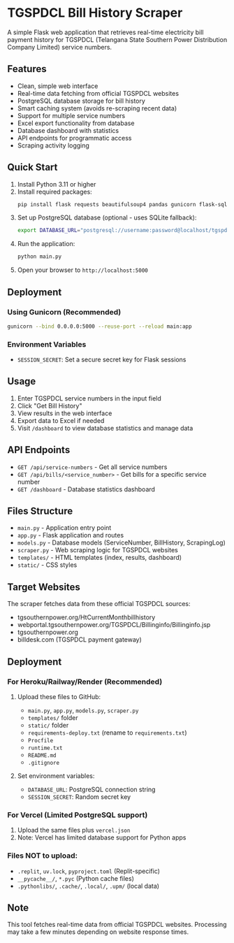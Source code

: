 # TGSPDCL Bill History Scraper

A simple Flask web application that retrieves real-time electricity bill payment history for TGSPDCL (Telangana State Southern Power Distribution Company Limited) service numbers.

## Features

- Clean, simple web interface
- Real-time data fetching from official TGSPDCL websites
- PostgreSQL database storage for bill history
- Smart caching system (avoids re-scraping recent data)
- Support for multiple service numbers
- Excel export functionality from database
- Database dashboard with statistics
- API endpoints for programmatic access
- Scraping activity logging

## Quick Start

1. Install Python 3.11 or higher
2. Install required packages:
   ```bash
   pip install flask requests beautifulsoup4 pandas gunicorn flask-sqlalchemy psycopg2-binary
   ```
3. Set up PostgreSQL database (optional - uses SQLite fallback):
   ```bash
   export DATABASE_URL="postgresql://username:password@localhost/tgspdcl"
   ```
4. Run the application:
   ```bash
   python main.py
   ```
5. Open your browser to `http://localhost:5000`

## Deployment

### Using Gunicorn (Recommended)
```bash
gunicorn --bind 0.0.0.0:5000 --reuse-port --reload main:app
```

### Environment Variables
- `SESSION_SECRET`: Set a secure secret key for Flask sessions

## Usage

1. Enter TGSPDCL service numbers in the input field
2. Click "Get Bill History" 
3. View results in the web interface
4. Export data to Excel if needed
5. Visit `/dashboard` to view database statistics and manage data

## API Endpoints

- `GET /api/service-numbers` - Get all service numbers
- `GET /api/bills/<service_number>` - Get bills for a specific service number
- `GET /dashboard` - Database statistics dashboard

## Files Structure

- `main.py` - Application entry point
- `app.py` - Flask application and routes
- `models.py` - Database models (ServiceNumber, BillHistory, ScrapingLog)
- `scraper.py` - Web scraping logic for TGSPDCL websites
- `templates/` - HTML templates (index, results, dashboard)
- `static/` - CSS styles

## Target Websites

The scraper fetches data from these official TGSPDCL sources:
- tgsouthernpower.org/HtCurrentMonthbillhistory
- webportal.tgsouthernpower.org/TGSPDCL/Billinginfo/Billinginfo.jsp
- tgsouthernpower.org
- billdesk.com (TGSPDCL payment gateway)

## Deployment

### For Heroku/Railway/Render (Recommended)
1. Upload these files to GitHub:
   - `main.py`, `app.py`, `models.py`, `scraper.py`
   - `templates/` folder
   - `static/` folder
   - `requirements-deploy.txt` (rename to `requirements.txt`)
   - `Procfile`
   - `runtime.txt`
   - `README.md`
   - `.gitignore`

2. Set environment variables:
   - `DATABASE_URL`: PostgreSQL connection string
   - `SESSION_SECRET`: Random secret key

### For Vercel (Limited PostgreSQL support)
1. Upload the same files plus `vercel.json`
2. Note: Vercel has limited database support for Python apps

### Files NOT to upload:
- `.replit`, `uv.lock`, `pyproject.toml` (Replit-specific)
- `__pycache__/`, `*.pyc` (Python cache files)
- `.pythonlibs/`, `.cache/`, `.local/`, `.upm/` (local data)

## Note

This tool fetches real-time data from official TGSPDCL websites. Processing may take a few minutes depending on website response times.